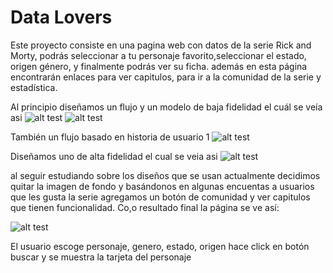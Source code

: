 # **Data Lovers**
Este proyecto consiste en una pagina web con datos de la serie Rick and Morty, podrás seleccionar a tu personaje favorito,seleccionar el estado, origen género, y finalmente podrás ver su ficha.
además en esta página encontrarán enlaces para ver capitulos, para ir a la comunidad de la serie y estadística.

Al principio diseñamos un flujo y un modelo de baja fidelidad el cuál se veía asi
![alt test](http://www.imagenonline.com/imagenes/2/1501-2b5e935c1b824e2a274054366391dfa611785ab6.jpg)
![alt test](http://www.imagenonline.com/imagenes/2/1502-347d5af6614c06fa836083ebd424605814a65fd9.jpg)

También un flujo basado en historia de usuario 1
![alt test](http://www.imagenonline.com/imagenes/2/1504-b365445e832c3b52cf852a0c857f79c22459f9bb.jpg)

Diseñamos uno de alta fidelidad el cual se veia asi
![alt test](http://www.imagenonline.com/imagenes/2/1505-e9b9753615a137397b927125a17a1068e89933e9.jpg)


al seguir estudiando sobre los diseños que se usan actualmente decidimos quitar la imagen de fondo y basándonos en algunas encuentas a usuarios que les gusta la serie agregamos un botón de comunidad y ver capitulos que tienen funcionalidad.
Co,o resultado final la página se ve así:

![alt test](http://www.imagenonline.com/imagenes/2/1506-6de3470df1597c322e4dd9dc8edfd94066e57a98.jpg)

El usuario escoge personaje, genero, estado, origen hace click en botón buscar y se muestra la tarjeta del personaje


  